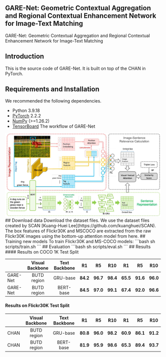 ## GARE-Net: Geometric Contextual Aggregation and Regional Contextual Enhancement Network for Image-Text Matching
GARE-Net: Geometric Contextual Aggregation and
Regional Contextual Enhancement Network for
Image-Text Matching
## Introduction
This is the source code of GARE-Net. It is built on top of the CHAN in PyTorch.
## Requirements and Installation
We recommended the following dependencies.
* Python 3.9.18
* [PyTorch](http://pytorch.org/) 2.2.2
* [NumPy](http://www.numpy.org/) (>=1.26.2)
* [TensorBoard](https://github.com/TeamHG-Memex/tensorboard_logger)
The workflow of GARE-Net
<img src="https://raw.githubusercontent.com/smileslabsh/Generative-Label-Fused-Network/main/figures/main.png" width="745" alt="workflow" /> 
## Download data
Download the dataset files. We use the dataset files created by SCAN [Kuang-Huei Lee](https://github.com/kuanghuei/SCAN). The box features of Flickr30K and MSCOCO are extracted from the raw Flickr30K images using the bottom-up attention model from here. 
## Training new models
To train Flickr30K and MS-COCO models:
```bash
sh scripts/train.sh
```
## Evaluation
```bash
sh scripts/eval.sh
```
## Results
#### Results on COCO 1K Test Split

| |Visual Backbone|Text Backbone|R1|R5|R10|R1|R5|R10|
|---|:---:|:---:|---|---|---|---|---|---|
|GARE-Net | BUTD region |GRU-base|**84.2**|**96.7**|**98.4**|**65.5**|**91.6**|**96.0**|
|GARE-Net | BUTD region |BERT-base|**84.5**|**97.0**|**99.1**|**67.4**|**92.0**|**96.6**|

#### Results on Flickr30K Test Split

| |Visual Backbone|Text Backbone|R1|R5|R10|R1|R5|R10|
|---|:---:|:---:|---|---|---|---|---|---|
|CHAN | BUTD region |GRU-base|**80.8**|**96.0**|**98.2**|**60.9**|**86.1**|**91.2**|
|CHAN | BUTD region |BERT-base|**81.9**|**95.9**|**98.6**|**65.3**|**89.4**|**93.7**|
